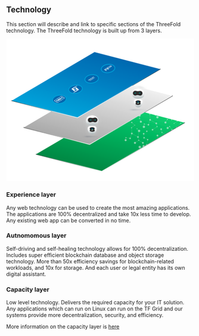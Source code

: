 ## Technology

This section will describe and link to specific sections of the ThreeFold technology.  The ThreeFold technology is built up from 3 layers.

![](img/3_layers.png)

### Experience layer
Any web technology can be used to create the most amazing applications. The applications are 100% decentralized and take 10x less time to develop. Any existing web app can be converted in no time.

### Autnomomous layer
Self-driving and self-healing technology allows for 100% decentralization. Includes super efficient blockchain database and object storage technology. More than 50x efficiency savings for blockchain-related workloads, and 10x for storage. And each user or legal entity has its own digital assistant.

### Capacity layer
Low level technology. Delivers the required capacity for your IT solution. Any applications which can run on Linux can run on the TF Grid and our systems provide more decentralization, security, and efficiency.

More information on the capacity layer is [here](./capacity_layer/README.md)
